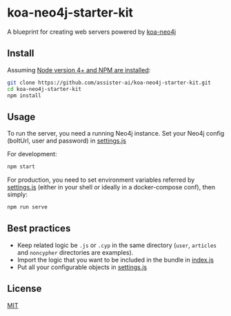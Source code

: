 # koa-neo4j-starter-kit
A blueprint for creating web servers powered by [koa-neo4j](https://github.com/assister-ai/koa-neo4j)

## Install
Assuming [Node version 4+ and NPM are installed](https://nodejs.org/en/download/package-manager/):
```bash
git clone https://github.com/assister-ai/koa-neo4j-starter-kit.git
cd koa-neo4j-starter-kit
npm install
```

## Usage
To run the server, you need a running Neo4j instance. Set your Neo4j config (boltUrl, user and password) in [settings.js](https://github.com/assister-ai/koa-neo4j-starter-kit/blob/master/src/settings.js#L4)

For development:

```bash
npm start
```

For production, you need to set environment variables referred by [settings.js](https://github.com/assister-ai/koa-neo4j-starter-kit/blob/master/src/settings.js)
(either in your shell or ideally in a docker-compose conf), then simply:

```bash
npm run serve
```

## Best practices

- Keep related logic be `.js` or `.cyp` in the same directory (`user`, `articles` and `noncypher` directories are examples).
- Import the logic that you want to be included in the bundle in [index.js](https://github.com/assister-ai/koa-neo4j-starter-kit/blob/master/src/index.js#L3)
- Put all your configurable objects in [settings.js](https://github.com/assister-ai/koa-neo4j-starter-kit/blob/master/src/settings.js)

## License

[MIT](https://github.com/assister-ai/koa-neo4j-starter-kit/blob/master/LICENSE)
